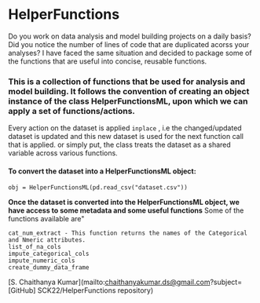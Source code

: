 # HelperFunctions

Do you work on data analysis and model building projects on a daily basis?
Did you notice the number of lines of code that are duplicated acorss your analyses?
I have faced the same situation and decided to package some of the functions that are useful into concise, reusable functions.

### This is a collection of functions that be used for analysis and model building. It follows the convention of creating an object instance of the class HelperFunctionsML, upon which we can apply a set of functions/actions.
Every action on the dataset is applied `inplace` , i.e the changed/updated dataset is updated and this new dataset is used for the next function call that is applied.
or simply put, the class treats the dataset as a shared variable across various functions.

#### To convert the dataset into a HelperFunctionsML object:

```
obj = HelperFunctionsML(pd.read_csv("dataset.csv"))
```
__Once the dataset is converted into the HelperFunctionsML object, we have access to some metadata and some useful functions__
Some of the functions available are"
```
cat_num_extract - This function returns the names of the Categorical and Nmeric attributes.
list_of_na_cols
impute_categorical_cols
impute_numeric_cols
create_dummy_data_frame

```


[S. Chaithanya Kumar](mailto:chaithanyakumar.ds@gmail.com?subject=[GitHub] SCK22/HelperFunctions repository)






